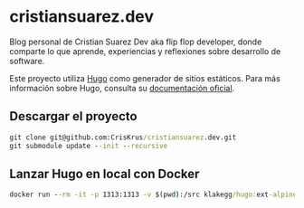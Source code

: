 # cristiansuarez.dev

Blog personal de Cristian Suarez Dev aka flip flop developer, donde comparte lo que aprende, experiencias y reflexiones sobre desarrollo de software.

Este proyecto utiliza [Hugo](https://gohugo.io/) como generador de sitios estáticos. Para más información sobre Hugo, consulta su [documentación oficial](https://gohugo.io/documentation/).

## Descargar el proyecto

```cmd
git clone git@github.com:CrisKrus/cristiansuarez.dev.git
git submodule update --init --recursive
```

## Lanzar Hugo en local con Docker

```cmd
docker run --rm -it -p 1313:1313 -v $(pwd):/src klakegg/hugo:ext-alpine server
```

